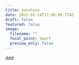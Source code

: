 ```yaml
---
title: sunshine
date: 2021-01-14T17:46:08.774Z
draft: false
featured: false
image:
  filename: ""
  focal_point: Smart
  preview_only: false
---
```

ddd